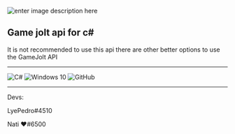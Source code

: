 
![enter image description here](https://dkbsce63yl4ec.cloudfront.net/uploads/post/marked_photo/2503/df11aadf-8fb2-4ef4-9cdd-e2350afeaf84social-share-header.6dcd3c-2.png.webp)
## Game jolt api for c#
It is not recommended to use this api there are other better options to use the GameJolt API
___
<img alt="C#" src="https://img.shields.io/badge/c%23%20-%23239120.svg?&style=for-the-badge&logo=c-sharp&logoColor=white"/>
  <img alt="Windows 10" src="https://img.shields.io/badge/Windows-0078D6?style=for-the-badge&logo=windows&logoColor=white" />
<img alt="GitHub" src="https://img.shields.io/badge/github%20-%23121011.svg?&style=for-the-badge&logo=github&logoColor=white"/>

___
Devs:

LyePedro#4510 

Nati ❤#6500  

